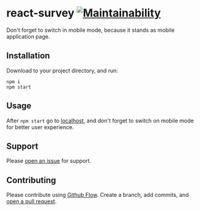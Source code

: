 # react-survey [![Maintainability](https://api.codeclimate.com/v1/badges/5b1d51551ce1b1bb47f2/maintainability)](https://codeclimate.com/github/jaxxreal/react-survey/maintainability)

Don't forget to switch in mobile mode, because it stands as mobile application page.

## Installation

Download to your project directory, and run:

```
npm i
npm start
```

## Usage

After `npm start` go to [localhost](http://localhost:8080/), and don't forget to switch on mobile mode for better user experience.

## Support

Please [open an issue](https://github.com/jaxxreal/react-survey/issues/new) for support.

## Contributing

Please contribute using [Github Flow](https://guides.github.com/introduction/flow/). Create a branch, add commits, and [open a pull request](https://github.com/jaxxreal/react-survey/compare/).
